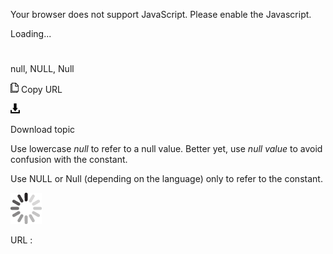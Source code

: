 Your browser does not support JavaScript. Please enable the Javascript.

Loading...

# 

null, NULL, Null

![Copy URL](media/null/Copy.png)
Copy URL

![Download](media/null/Download.png)

Download topic

Use lowercase *null* to refer to a null value. Better yet, use *null value* to avoid confusion with the constant.

Use NULL or Null (depending on the language) only to refer to the constant.

![In progress](media/null/activity-large.gif)

URL :
